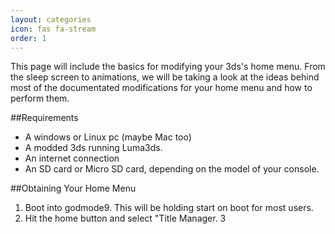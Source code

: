 ```yaml
---
layout: categories
icon: fas fa-stream
order: 1
---
```

This page will include the basics for modifying your 3ds's home menu. From the sleep screen to animations, we will be taking a look at the ideas behind most of the documentated modifications for your home menu and how to perform them.


##Requirements
- A windows or Linux pc (maybe Mac too)
- A modded 3ds running Luma3ds. 
- An internet connection
- An SD card or Micro SD card, depending on the model of your console. 


##Obtaining Your Home Menu
1. Boot into godmode9. This will be holding start on boot for most users. 
2. Hit the home button and select "Title Manager. 
3
